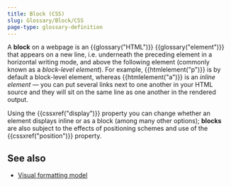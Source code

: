 ```yaml
---
title: Block (CSS)
slug: Glossary/Block/CSS
page-type: glossary-definition
---
```




A **block** on a webpage is an {{glossary("HTML")}} {{glossary("element")}} that appears on a new line, i.e. underneath the preceding element in a horizontal writing mode, and above the following element (commonly known as a _block-level element_). For example, {{htmlelement("p")}} is by default a block-level element, whereas {{htmlelement("a")}} is an _inline element_ — you can put several links next to one another in your HTML source and they will sit on the same line as one another in the rendered output.

Using the {{cssxref("display")}} property you can change whether an element displays inline or as a block (among many other options); **blocks** are also subject to the effects of positioning schemes and use of the {{cssxref("position")}} property.

## See also

- [Visual formatting model](/Web/CSS/Visual_formatting_model)
